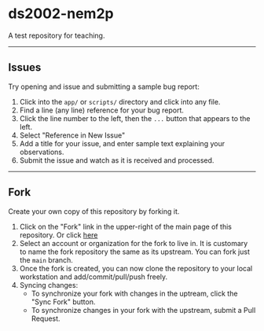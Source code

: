 # ds2002-nem2p

A test repository for teaching.

- - -

## Issues

Try opening and issue and submitting a sample bug report:

1. Click into the `app/` or `scripts/` directory and click into any file.
2. Find a line (any line) reference for your bug report.
3. Click the line number to the left, then the `...` button that appears to the left.
4. Select "Reference in New Issue"
5. Add a title for your issue, and enter sample text explaining your observations.
6. Submit the issue and watch as it is received and processed.

- - -

## Fork

Create your own copy of this repository by forking it.

1. Click on the "Fork" link in the upper-right of the main page of this repository. Or click [here](https://github.com/nmagee/ds2002-nem2p/fork)
2. Select an account or organization for the fork to live in. It is customary to name the fork repository the same as its upstream. You can fork just the `main` branch.
3. Once the fork is created, you can now clone the repository to your local workstation and add/commit/pull/push freely.
4. Syncing changes:
   - To synchronize your fork with changes in the uptream, click the "Sync Fork" button.
   - To synchronize changes in your fork with the upstream, submit a Pull Request.
